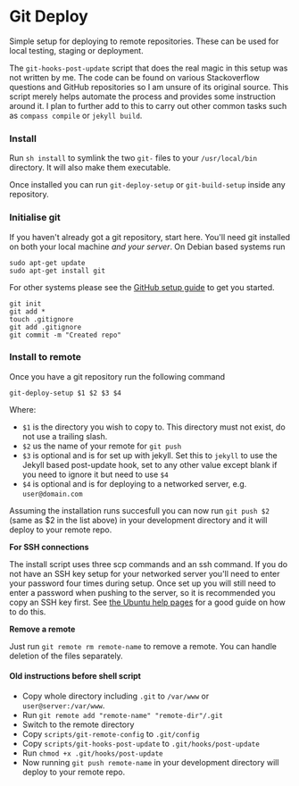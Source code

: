 # Git Deploy

Simple setup for deploying to remote repositories. These can be used for local testing, staging or deployment.

The `git-hooks-post-update` script that does the real magic in this setup was not written by me. The code can be found on various Stackoverflow questions and GitHub repositories so I am unsure of its original source. This script merely helps automate the process and provides some instruction around it. I plan to further add to this to carry out other common tasks such as `compass compile` or `jekyll build`.

### Install

Run `sh install` to symlink the two `git-` files to your `/usr/local/bin` directory. It will also make them executable.

Once installed you can run `git-deploy-setup` or `git-build-setup` inside any repository.

### Initialise git

If you haven't already got a git repository, start here. You'll need git installed on both your local machine _and your server_. On Debian based systems run

    sudo apt-get update
    sudo apt-get install git

For other systems please see the [GitHub setup guide](https://help.github.com/articles/set-up-git) to get you started.

    git init
    git add *
    touch .gitignore
    git add .gitignore
    git commit -m "Created repo"

### Install to remote

Once you have a git repository run the following command

    git-deploy-setup $1 $2 $3 $4

Where:

* `$1` is the directory you wish to copy to. This directory must not exist, do not use a trailing slash.
* `$2` us the name of your remote for `git push`
* `$3` is optional and is for set up with jekyll. Set this to `jekyll` to use the Jekyll based post-update hook, set to any other value except blank if you need to ignore it but need to use `$4`
* `$4` is optional and is for deploying to a networked server, e.g. `user@domain.com`

Assuming the installation runs succesfull you can now run `git push $2` (same as $2 in the list above) in your development directory and it will deploy to your remote repo.

__For SSH connections__

The install script uses three scp commands and an ssh command. If you do not have an SSH key setup for your networked server you'll need to enter your password four times during setup. Once set up you will still need to enter a password when pushing to the server, so it is recommended you copy an SSH key first. See [the Ubuntu help pages](https://help.ubuntu.com/community/SSH/OpenSSH/Keys#Transfer_Client_Key_to_Host) for a good guide on how to do this.

__Remove a remote__

Just run `git remote rm remote-name` to remove a remote. You can handle deletion of the files separately.

#### Old instructions before shell script

* Copy whole directory including `.git` to `/var/www` or `user@server:/var/www`.
* Run `git remote add "remote-name" "remote-dir"/.git`
* Switch to the remote directory
* Copy `scripts/git-remote-config` to `.git/config`
* Copy `scripts/git-hooks-post-update` to `.git/hooks/post-update`
* Run `chmod +x .git/hooks/post-update` 
* Now running `git push remote-name` in your development directory will deploy to your remote repo.

